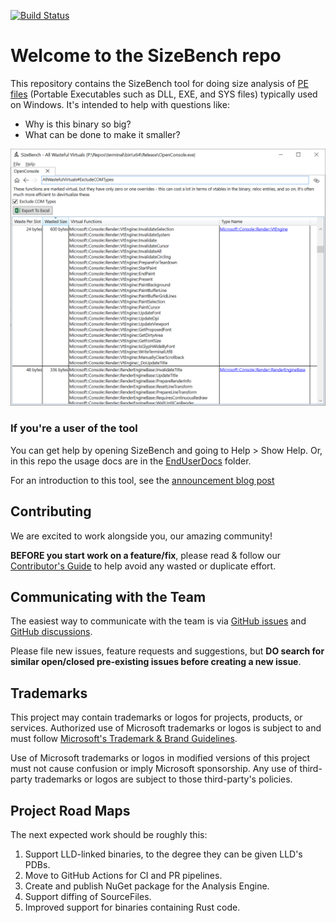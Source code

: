 [![Build Status](https://dev.azure.com/ms/SizeBench/_apis/build/status/microsoft.SizeBench?branchName=main)](https://dev.azure.com/ms/SizeBench/_build/latest?definitionId=581&branchName=main)

# Welcome to the SizeBench repo

This repository contains the SizeBench tool for doing size analysis of [PE files](https://docs.microsoft.com/en-us/windows/win32/debug/pe-format) (Portable Executables such as DLL, EXE,
and SYS files) typically used on Windows.  It's intended to help with questions like:

* Why is this binary so big?
* What can be done to make it smaller?

<p align="center">
    <img alt="Screenshot of SizeBench, showing wasted virtuals analysis" src="https://github.com/microsoft/SizeBench/blob/main/EndUserDocs/Images/WastefulVirtuals_Overview.png?raw=true" width="600" />
</p>

### If you're a user of the tool
You can get help by opening SizeBench and going to Help > Show Help.  Or, in this repo the usage docs are in the [EndUserDocs](/EndUserDocs) folder.

For an introduction to this tool, see the [announcement blog post](https://devblogs.microsoft.com/performance-diagnostics/sizebench-a-new-tool-for-analyzing-windows-binary-size/)

## Contributing
We are excited to work alongside you, our amazing community!

__BEFORE you start work on a feature/fix__, please read & follow our [Contributor's Guide](CONTRIBUTING.md) to help avoid any wasted or duplicate effort.

## Communicating with the Team
The easiest way to communicate with the team is via [GitHub issues](https://github.com/microsoft/SizeBench/issues/new/choose) and
[GitHub discussions](https://github.com/microsoft/SizeBench/discussions).

Please file new issues, feature requests and suggestions, but __DO search for similar open/closed pre-existing issues before creating a new issue__.

## Trademarks

This project may contain trademarks or logos for projects, products, or services. Authorized use of Microsoft trademarks or logos is subject to and must 
follow [Microsoft's Trademark & Brand Guidelines](https://www.microsoft.com/en-us/legal/intellectualproperty/trademarks/usage/general).

Use of Microsoft trademarks or logos in modified versions of this project must not cause confusion or imply Microsoft sponsorship.
Any use of third-party trademarks or logos are subject to those third-party's policies.

## Project Road Maps

The next expected work should be roughly this:

1. Support LLD-linked binaries, to the degree they can be given LLD's PDBs.
1. Move to GitHub Actions for CI and PR pipelines.
1. Create and publish NuGet package for the Analysis Engine.
1. Support diffing of SourceFiles.
1. Improved support for binaries containing Rust code.
